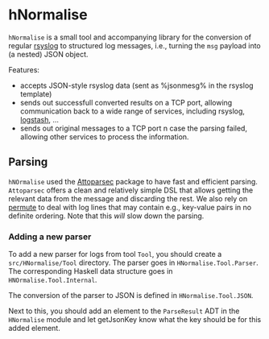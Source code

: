 hNormalise
==========

`hNormalise` is a small tool and accompanying library for the conversion of regular [rsyslog](http://www.rsyslog.com) to
structured log messages, i.e., turning the `msg` payload into (a nested) JSON object.

Features:

- accepts JSON-style rsyslog data (sent as %jsonmesg% in the rsyslog template)
- sends out successfull converted results on a TCP port, allowing communication back to a wide range of services,
  including rsyslog, [logstash](http://www.elastic.co/products/logstash), ...
- sends out original messages to a TCP port n case the parsing failed, allowing other services to process the
  information.


Parsing
-------

`hNOrmalise` used the [Attoparsec](https://github.com/bos/attoparsec) package to have fast and efficient parsing.
`Attoparsec` offers a clean and relatively simple DSL that allows getting the relevant data from the message and
discarding the rest. We also rely on [permute]() to deal with log lines that may contain e.g., key-value pairs in
no definite ordering. Note that this _will_ slow down the parsing.


### Adding a new parser

To add a new parser for logs from tool `Tool`, you should create a `src/HNormalise/Tool` directory.
The parser goes in `HNormalise.Tool.Parser`. The corresponding Haskell data structure goes in `HNOrmalise.Tool.Internal`.

The conversion of the parser to JSON is defined in `HNormalise.Tool.JSON`.

Next to this, you should add an element to the `ParseResult` ADT in the `HNormalise` module and let getJsonKey know
what the key should be for this added element.
